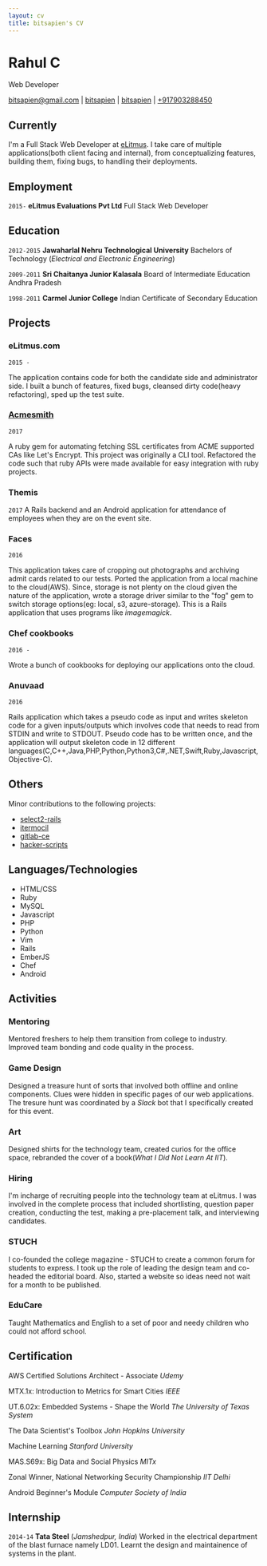 ```yaml
---
layout: cv
title: bitsapien's CV
---
```

# Rahul C
Web Developer

<div id="webaddress">
<a href="mailto:bitsapien@gmail.com">bitsapien@gmail.com</a>
|
<i class="fa fa-github"></i> <a href="https://github.com/bitsapien">bitsapien</a>
|
<i class="fa fa-stack-overflow"></i> <a href="https://stackoverflow.com/users/755421/bitsapien">bitsapien</a>
|
<i class="fa fa-phone"></i> <a href="call:+917903288450">+917903288450</a>
</div>


## Currently

I'm a Full Stack Web Developer at [eLitmus](https://www.elitmus.com). I take care of multiple applications(both client facing and internal), from conceptualizing features, building them, fixing bugs, to handling their deployments. 

## Employment

`2015-` 
__eLitmus Evaluations Pvt Ltd__ Full Stack Web Developer

## Education

`2012-2015`
__Jawaharlal Nehru Technological University__ Bachelors of Technology (_Electrical and Electronic Engineering_)

`2009-2011`
__Sri Chaitanya Junior Kalasala__ Board of Intermediate Education Andhra Pradesh

`1998-2011`
__Carmel Junior College__ Indian Certificate of Secondary Education

## Projects

### eLitmus.com
`2015 - `

The application contains code for both the candidate side and administrator side. I built a bunch of features, fixed bugs, cleansed dirty code(heavy refactoring), sped  up the test suite.

### [Acmesmith](https://github.com/sorah/acmesmith)
`2017`

A ruby gem for automating fetching SSL certificates from ACME supported CAs like Let's Encrypt. This project was originally a CLI tool. Refactored the code such that ruby APIs were made available for easy integration with ruby projects.

### Themis
`2017`
A Rails backend and an Android application for attendance of employees when they are on the event site.

### Faces
`2016`

This application takes care of cropping out photographs and archiving admit cards related to our tests. Ported the application from a local machine to the cloud(AWS). Since, storage is not plenty on the cloud given the nature of the application, wrote a storage driver similar to the "fog" gem to switch storage options(eg: local, s3, azure-storage). This is a Rails application that uses programs like _imagemagick_.

### Chef cookbooks
`2016 - `

Wrote a bunch of cookbooks for deploying our applications onto the cloud. 

### Anuvaad
`2016`

Rails application which takes a pseudo code as input and writes skeleton code for a given inputs/outputs which involves code that needs to read from STDIN and write to STDOUT. Pseudo code has to be written once, and the application will output skeleton code in 12 different languages(C,C++,Java,PHP,Python,Python3,C#,.NET,Swift,Ruby,Javascript,Objective-C).


## Others


Minor contributions to the following projects:

* [select2-rails](https://github.com/argerim/select2-rails)
* [itermocil](https://github.com/bitsapien/itermocil)
* [gitlab-ce](https://gitlab.com/gitlab-org/gitlab-ce)
* [hacker-scripts](https://github.com/NARKOZ/hacker-scripts)


## Languages/Technologies

* HTML/CSS
* Ruby
* MySQL
* Javascript
* PHP
* Python
* Vim
* Rails
* EmberJS
* Chef
* Android





## Activities

### Mentoring

Mentored freshers to help them transition from college to industry. Improved team bonding and code quality in the process.

### Game Design

Designed a treasure hunt of sorts that involved both offline and online components. Clues were hidden in specific pages of our web applications. The tresure hunt was coordinated by a _Slack_ bot that I specifically created for this event.

### Art

Designed shirts for the technology team, created curios for the office space, rebranded the cover of a book(_What I Did Not Learn At IIT_).

### Hiring

I'm incharge of recruiting people into the technology team at eLitmus. I was involved in the complete process that included shortlisting, question paper creation, conducting the test, making a pre-placement talk, and interviewing candidates.

### STUCH

I co-founded the college magazine - STUCH to create a common forum for students to express. I took up the role of leading the design team and co-headed the editorial board. Also, started a website so ideas need not wait for a month to be published.

### EduCare

Taught Mathematics and English to a set of poor and needy children who could not afford school.

## Certification

AWS Certified Solutions Architect - Associate _Udemy_

MTX.1x: Introduction to Metrics for Smart Cities _IEEE_

UT.6.02x: Embedded Systems - Shape the World _The University of Texas System_

The Data Scientist's Toolbox _John Hopkins University_

Machine Learning _Stanford University_

MAS.S69x: Big Data and Social Physics _MITx_

Zonal Winner, National Networking Security Championship _IIT Delhi_

Android Beginner's Module _Computer Society of India_

## Internship

`2014-14`
__Tata Steel__ (_Jamshedpur, India_)
Worked in the electrical department of the blast furnace namely LD01. Learnt the design and maintainence of systems in the plant.



<!-- ### Footer

Last updated: May 2013 -->
